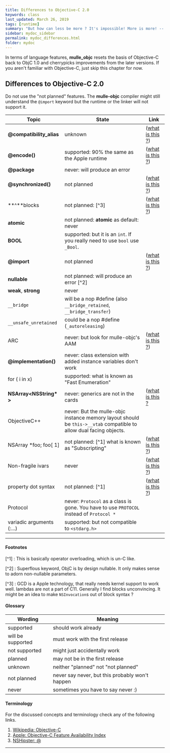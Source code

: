```yaml
---
title: Differences to Objective-C 2.0
keywords: class
last_updated: March 26, 2019
tags: [runtime]
summary: "But how can less be more ? It's impossible! More is more! -- Y. Malmsteen"
sidebar: mydoc_sidebar
permalink: mydoc_differences.html
folder: mydoc
---
```


In terms of language features, **mulle_objc** resets the basis of Objective-C
back to ObjC 1.0 and cherrypicks improvements from the later versions. If you
aren't familiar with Objective-C, just skip this chapter for now.



## Differences to Objective-C 2.0

Do not use the "not planned" features. The **mulle-objc** compiler might still
understand the `@import` keyword but the runtime or the linker will not support
it.


Topic                     | State                                  | Link
--------------------------|----------------------------------------|----------
**@compatibility_alias**  | unknown | ([what is this ?](https://www.acrc.bris.ac.uk/acrc/RedHat/rhel-gcc-en-4/compatibility_alias.html))
**@encode()**             | supported: 90% the same as the Apple runtime | ([what is this ?](https://nshipster.com/type-encodings/))
**@package**              | never: will produce an error
**@synchronized()**       | not planned | ([what is this ?](https://rykap.com/objective-c/2015/05/09/synchronized/))
**^**blocks               | not planned: [^3] | ([what is this ?](https://medium.com/@amyjoscelyn/blocks-and-closures-in-objective-c-2b763e9e0dc8))
**atomic**                | not planned: **atomic** as default: never
**BOOL**                  | supported: but it is an `int`. If you really need to use `bool` use `_Bool`.
**@import**               | not planned | ([what is this ?](https://stoneofarc.wordpress.com/2013/06/25/introduction-to-objective-c-modules/))
**nullable**              | not planned: will produce an error [^2]
**weak**, **strong**      | never
`__bridge`                | will be a nop #define (also `__bridge_retained`, `__bridge_transfer`)
`__unsafe_unretained`     | could be a nop #define  (`_autoreleasing`)
ARC                       | never: but look for mulle-objc's AAM | ([what is this ?](https://www.yorkhua.com/objective-c-arc/))
**@implementation()**     | never: class extension with added instance variables don't work
for ( i in x)             | supported: what is known as "Fast Enumeration"
**NSArray\<NSString\* \>**| never: generics are not in the cards | ([what is this ?](https://www.thomashanning.com/objective-c-lightweight-generics/)
ObjectiveC++              | never: But the mulle-objc instance memory layout should be `this->__vtab` compatible to allow dual facing objects.
NSArray *foo; foo[ 1]     | not planned: [^1] what is known as "Subscripting" | ([what is this ?](https://nshipster.com/object-subscripting/))
Non-fragile ivars         | never | ([what is this ?](https://www.sealiesoftware.com/blog/archive/2009/01/27/objc_explain_Non-fragile_ivars.html))
property dot syntax       | not planned: [^1] | ([what is this ?](https://stackoverflow.com/questions/7423853/whats-the-difference-between-dot-syntax-and-square-bracket-syntax))
Protocol                  | never: `Protocol` as a class is gone. You have to use `PROTOCOL` instead of `Protocol *`
variadic arguments (:...) | supported: but not compatible to `<stdarg.h>`


-----

#### Footnotes


[^1] : This is basically operator overloading, which is un-C like.

[^2] : Superflous keyword, ObjC is by design nullable. It only makes sense to
adorn non-nullable parameters.

[^3] : GCD is a Apple technology, that really needs kernel support to work well. lambdas are not a part of C11. Generally I find blocks unconvincing. It might be an idea to make `NSInvocation`s  out of block syntax ?


#### Glossary

Wording           | Meaning
------------------|-------------------------------------------------
supported         | should work already
will be supported | must work with the first release
not supported     | might just accidentally work
planned           | may not be in the first release
unknown           | neither "planned" not "not planned"
not planned       | never say never, but this probably won't happen
never             | sometimes you have to say never :)


#### Terminology

For the discussed concepts and terminology check any of the following links.

1. [Wikipedia: Objective-C](https://en.wikipedia.org/wiki/Objective-C#Objective-C_2.0)
2. [Apple: Objective-C Feature Availability Index](https://developer.apple.com/library/prerelease/ios/releasenotes/ObjectiveC/ObjCAvailabilityIndex/index.html)
3. [NSHipster: @](http://nshipster.com/at-compiler-directives)

---


